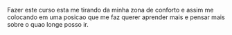 Fazer este curso esta me tirando da minha zona 
de conforto e assim me colocando em uma posicao que 
me faz querer aprender mais e pensar mais sobre o 
quao longe posso ir.